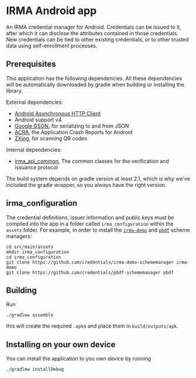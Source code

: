# IRMA Android app

An IRMA credential manager for Android. Credentials can be issued to it, after which it can disclose the attributes contained in those credentials. New credentials can be tied to other existing credentials, or to other trusted data using self-enrollment processes.

## Prerequisites

This application has the following dependencies.  All these dependencies will be automatically downloaded by gradle when building or installing the library.

External dependencies:

 * [Android Asynchronous HTTP Client](http://loopj.com/android-async-http/)
 * Android support v4
 * [Google GSON](https://code.google.com/p/google-gson/), for serializing to and from JSON
 * [ACRA](https://github.com/ACRA/acra/), the Application Crash Reports for Android
 * [ZXing](https://github.com/zxing/zxing), for scanning QR codes

Internal dependencies:

 * [irma_api_common](https://github.com/credentials/irma_api_common/), The common classes for the verification and issuance protocol

The build system depends on gradle version at least 2.1, which is why we've included the gradle wrapper, so you always have the right version.

## irma_configuration

The credential definitions, issuer information and public keys must be compiled into the app in a folder called `irma_configuration` within the `assets` folder. For example, in order to install the [`irma-demo`](https://github.com/credentials/irma-demo-schememanager) and [`pbdf`](https://github.com/credentials/pbdf-schememanager) scheme managers:

    cd src/main/assets
    mkdir irma_configuration
    cd irma_configuration
    git clone https://github.com/credentials/irma-demo-schememanager irma-demo
    git clone https://github.com/credentials/pbdf-schememanager pbdf

## Building

Run

    ./gradlew assemble

this will create the required `.apk`s and place them in `build/outputs/apk`.

## Installing on your own device

You can install the application to you own device by running

    ./gradlew installDebug
